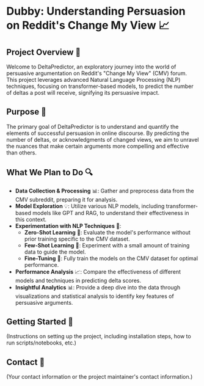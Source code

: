 # Dubby: Understanding Persuasion on Reddit's Change My View 📈

## Project Overview 🌟
Welcome to DeltaPredictor, an exploratory journey into the world of persuasive argumentation on Reddit's "Change My View" (CMV) forum. This project leverages advanced Natural Language Processing (NLP) techniques, focusing on transformer-based models, to predict the number of deltas a post will receive, signifying its persuasive impact.

## Purpose 🎯
The primary goal of DeltaPredictor is to understand and quantify the elements of successful persuasion in online discourse. By predicting the number of deltas, or acknowledgments of changed views, we aim to unravel the nuances that make certain arguments more compelling and effective than others.

## What We Plan to Do 🔍
- **Data Collection & Processing** 📊: Gather and preprocess data from the CMV subreddit, preparing it for analysis.
- **Model Exploration** 💡: Utilize various NLP models, including transformer-based models like GPT and RAG, to understand their effectiveness in this context.
- **Experimentation with NLP Techniques** 🧪:
  - **Zero-Shot Learning** 🎯: Evaluate the model's performance without prior training specific to the CMV dataset.
  - **Few-Shot Learning** 🌱: Experiment with a small amount of training data to guide the model.
  - **Fine-Tuning** 🔧: Fully train the models on the CMV dataset for optimal performance.
- **Performance Analysis** 📈: Compare the effectiveness of different models and techniques in predicting delta scores.
- **Insightful Analytics** 📊: Provide a deep dive into the data through visualizations and statistical analysis to identify key features of persuasive arguments.

## Getting Started 🚀
(Instructions on setting up the project, including installation steps, how to run scripts/notebooks, etc.)


## Contact 📧
(Your contact information or the project maintainer's contact information.)

